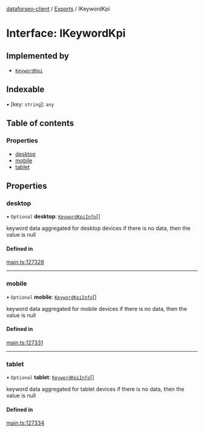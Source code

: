 [dataforseo-client](../README.md) / [Exports](../modules.md) / IKeywordKpi

# Interface: IKeywordKpi

## Implemented by

- [`KeywordKpi`](../classes/KeywordKpi.md)

## Indexable

▪ [key: `string`]: `any`

## Table of contents

### Properties

- [desktop](IKeywordKpi.md#desktop)
- [mobile](IKeywordKpi.md#mobile)
- [tablet](IKeywordKpi.md#tablet)

## Properties

### desktop

• `Optional` **desktop**: [`KeywordKpiInfo`](../classes/KeywordKpiInfo.md)[]

keyword data aggregated for desktop devices
if there is no data, then the value is null

#### Defined in

[main.ts:127328](https://github.com/dataforseo/TypeScriptClient/blob/7ca1aa4/main.ts#L127328)

___

### mobile

• `Optional` **mobile**: [`KeywordKpiInfo`](../classes/KeywordKpiInfo.md)[]

keyword data aggregated for mobile devices
if there is no data, then the value is null

#### Defined in

[main.ts:127331](https://github.com/dataforseo/TypeScriptClient/blob/7ca1aa4/main.ts#L127331)

___

### tablet

• `Optional` **tablet**: [`KeywordKpiInfo`](../classes/KeywordKpiInfo.md)[]

keyword data aggregated for tablet devices
if there is no data, then the value is null

#### Defined in

[main.ts:127334](https://github.com/dataforseo/TypeScriptClient/blob/7ca1aa4/main.ts#L127334)
